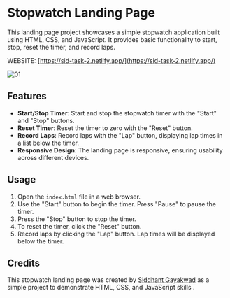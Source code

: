# Stopwatch Landing Page

This landing page project showcases a simple stopwatch application built using HTML, CSS, and JavaScript. It provides basic functionality to start, stop, reset the timer, and record laps.


WEBSITE: [https://sid-task-2.netlify.app/](https://sid-task-2.netlify.app/)

![01](https://github.com/siddhant-gayakwad/Prodigy-InfoTech-/assets/101993978/067f7c55-c52f-432a-8638-3fb6535aeb67)

## Features

- **Start/Stop Timer**: Start and stop the stopwatch timer with the "Start" and "Stop" buttons.
- **Reset Timer**: Reset the timer to zero with the "Reset" button.
- **Record Laps**: Record laps with the "Lap" button, displaying lap times in a list below the timer.
- **Responsive Design**: The landing page is responsive, ensuring usability across different devices.

## Usage

1. Open the `index.html` file in a web browser.
2. Use the "Start" button to begin the timer. Press "Pause" to pause the timer.
3. Press the "Stop" button to stop the timer.
4. To reset the timer, click the "Reset" button.
5. Record laps by clicking the "Lap" button. Lap times will be displayed below the timer.

## Credits

This stopwatch landing page was created by [Siddhant Gayakwad](https://www.linkedin.com/in/siddhant-gayakwad-524524191/) as a simple project to demonstrate HTML, CSS, and JavaScript skills .


